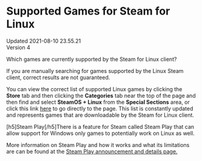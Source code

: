 # Supported Games for Steam for Linux
Updated 2021-08-10 23.55.21  
Version 4  

Which games are currently supported by the Steam for Linux client?  
  
If you are manually searching for games supported by the Linux Steam client, correct results are not guaranteed.  
  
You can view the correct list of supported Linux games by clicking the **Store** tab and then clicking the **Categories** tab near the top of the page and then find and select **SteamOS + Linux** from the **Special Sections** area, or click this link [here](http://store.steampowered.com/browse/linux/) to go directly to the page. This list is constantly updated and represents games that are downloadable by the Steam for Linux client.  
  
[h5]Steam Play[/h5]There is a feature for Steam called Steam Play that can allow support for Windows only games to potentially work on Linux as well.   
  
More information on Steam Play and how it works and what its limitations are can be found at the [Steam Play announcement and details page.](https://steamcommunity.com/games/221410/announcements/detail/1696055855739350561)